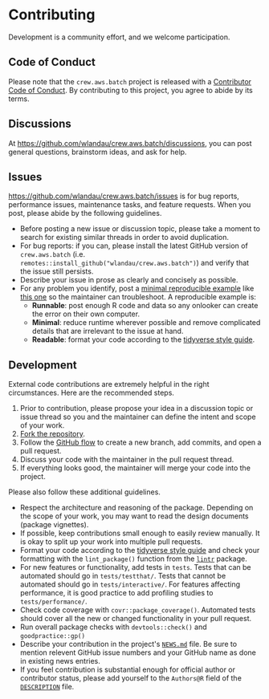 # Contributing

Development is a community effort, and we welcome participation.

## Code of Conduct

Please note that the `crew.aws.batch` project is released with a [Contributor Code of Conduct](https://github.com/wlandau/crew.aws.batch/blob/main/CODE_OF_CONDUCT.md). By contributing to this project, you agree to abide by its terms.

## Discussions

At <https://github.com/wlandau/crew.aws.batch/discussions>, you can post general questions, brainstorm ideas, and ask for help.

## Issues

<https://github.com/wlandau/crew.aws.batch/issues> is for bug reports, performance issues, maintenance tasks, and feature requests. When you post, please abide by the following guidelines.

* Before posting a new issue or discussion topic, please take a moment to search for existing similar threads in order to avoid duplication.
* For bug reports: if you can, please install the latest GitHub version of `crew.aws.batch` (i.e. `remotes::install_github("wlandau/crew.aws.batch")`) and verify that the issue still persists.
* Describe your issue in prose as clearly and concisely as possible.
* For any problem you identify, post a [minimal reproducible example](https://www.tidyverse.org/help/) like [this one](https://github.com/wlandau/targets/issues/256#issuecomment-754229683) so the maintainer can troubleshoot. A reproducible example is:
    * **Runnable**: post enough R code and data so any onlooker can create the error on their own computer.
    * **Minimal**: reduce runtime wherever possible and remove complicated details that are irrelevant to the issue at hand.
    * **Readable**: format your code according to the [tidyverse style guide](https://style.tidyverse.org/).

## Development

External code contributions are extremely helpful in the right circumstances. Here are the recommended steps.

1. Prior to contribution, please propose your idea in a discussion topic or issue thread so you and the maintainer can define the intent and scope of your work.
2. [Fork the repository](https://help.github.com/articles/fork-a-repo/).
3. Follow the [GitHub flow](https://guides.github.com/introduction/flow/index.html) to create a new branch, add commits, and open a pull request.
4. Discuss your code with the maintainer in the pull request thread.
5. If everything looks good, the maintainer will merge your code into the project.

Please also follow these additional guidelines.

* Respect the architecture and reasoning of the package. Depending on the scope of your work, you may want to read the design documents (package vignettes).
* If possible, keep contributions small enough to easily review manually. It is okay to split up your work into multiple pull requests.
* Format your code according to the [tidyverse style guide](https://style.tidyverse.org/) and check your formatting with the `lint_package()` function from the [`lintr`](https://github.com/jimhester/lintr) package.
* For new features or functionality, add tests in `tests`. Tests that can be automated should go in `tests/testthat/`. Tests that cannot be automated should go in `tests/interactive/`. For features affecting performance, it is good practice to add profiling studies to `tests/performance/`.
* Check code coverage with `covr::package_coverage()`. Automated tests should cover all the new or changed functionality in your pull request.
* Run overall package checks with `devtools::check()` and `goodpractice::gp()`
* Describe your contribution in the project's [`NEWS.md`](https://github.com/wlandau/crew.aws.batch/blob/main/NEWS.md) file. Be sure to mention relevent GitHub issue numbers and your GitHub name as done in existing news entries.
* If you feel contribution is substantial enough for official author or contributor status, please add yourself to the `Authors@R` field of the [`DESCRIPTION`](https://github.com/wlandau/crew.aws.batch/blob/main/DESCRIPTION) file.
